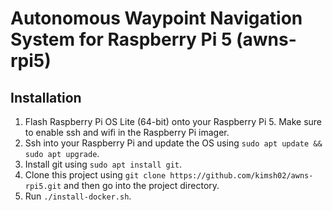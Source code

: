 # Autonomous Waypoint Navigation System for Raspberry Pi 5 (awns-rpi5)


## Installation

1. Flash Raspberry Pi OS Lite (64-bit) onto your Raspberry Pi 5. Make sure to
enable ssh and wifi in the Raspberry Pi imager.
2. Ssh into your Raspberry Pi and update the OS using `sudo apt update && sudo
apt upgrade`.
3. Install git using `sudo apt install git`.
4. Clone this project using `git clone https://github.com/kimsh02/awns-rpi5.git`
and then go into the project directory.
5. Run `./install-docker.sh`.
